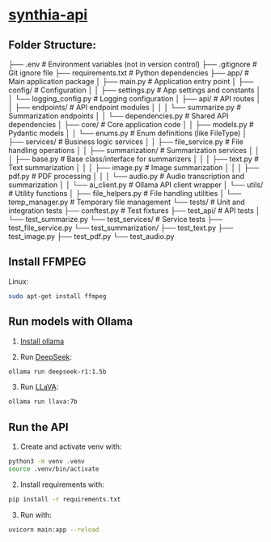 # [synthia-api](https://github.com/pa-tiq/synthia-api)

## Folder Structure:

├── .env                         # Environment variables (not in version control)
├── .gitignore                   # Git ignore file
├── requirements.txt             # Python dependencies
├── app/                         # Main application package
│   ├── main.py                  # Application entry point
│   ├── config/                  # Configuration
│   │   ├── settings.py          # App settings and constants
│   │   └── logging_config.py    # Logging configuration
│   ├── api/                     # API routes
│   │   ├── endpoints/           # API endpoint modules
│   │   │   └── summarize.py     # Summarization endpoints
│   │   └── dependencies.py      # Shared API dependencies
│   ├── core/                    # Core application code
│   │   ├── models.py            # Pydantic models
│   │   └── enums.py             # Enum definitions (like FileType)
│   ├── services/                # Business logic services
│   │   ├── file_service.py      # File handling operations
│   │   ├── summarization/       # Summarization services
│   │   │   ├── base.py          # Base class/interface for summarizers
│   │   │   ├── text.py          # Text summarization
│   │   │   ├── image.py         # Image summarization
│   │   │   ├── pdf.py           # PDF processing
│   │   │   └── audio.py         # Audio transcription and summarization
│   │   └── ai_client.py         # Ollama API client wrapper
│   └── utils/                   # Utility functions
│       ├── file_helpers.py      # File handling utilities
│       └── temp_manager.py      # Temporary file management
└── tests/                       # Unit and integration tests
    ├── conftest.py              # Test fixtures
    ├── test_api/                # API tests
    │   └── test_summarize.py
    └── test_services/           # Service tests
        ├── test_file_service.py
        └── test_summarization/
            ├── test_text.py
            ├── test_image.py
            ├── test_pdf.py
            └── test_audio.py

## Install FFMPEG

Linux:

```bash
sudo apt-get install ffmpeg
```

## Run models with Ollama

1. [Install ollama](https://ollama.com/download)

2. Run [DeepSeek](https://ollama.com/library/deepseek-r1:1.5b):

```bash
ollama run deepseek-r1:1.5b
```

3. Run [LLaVA](https://ollama.com/library/llava:7b):

```bash
ollama run llava:7b
```

## Run the API

1. Create and activate venv with:

```bash
python3 -m venv .venv
source .venv/bin/activate
```

2. Install requirements with:

```bash
pip install -r requirements.txt
```

3. Run with:

```bash
uvicorn main:app --reload
```
